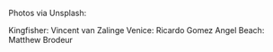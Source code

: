 Photos via Unsplash:

Kingfisher: Vincent van Zalinge
Venice: Ricardo Gomez Angel
Beach: Matthew Brodeur
